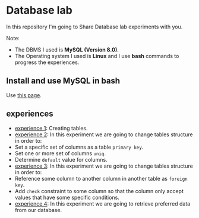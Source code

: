 # Database lab
In this repository I'm going to Share Database lab experiments with you.

Note:
- The DBMS I used is **MySQL (Version 8.0)**. 
- The Operating system I used is **Linux** and I use **bash** commands to progress the experiences.

## Install and use MySQL in bash
Use [this page](https://www.digitalocean.com/community/tutorials/how-to-install-mysql-on-ubuntu-18-04).

## experiences
- [experience 1](./exp1): 
Creating tables.
- [experience 2](./exp2): 
In this experiment we are going to change tables structure in order to:
- Set a specific set of columns as a table `primary key`.
- Set one or more set of columns `uniq`.
- Determine `default` value for columns.
- [experience 3](./exp3): 
In this experiment we are going to change tables structure in order to:
- Reference some column to another column in another table as `foreign key`. 
- Add `check` constraint to some column so that the column
 only accept values that have some specific conditions. 
- [experience 4](./exp4): 
In this experiment we are going to retrieve preferred data from our database.
